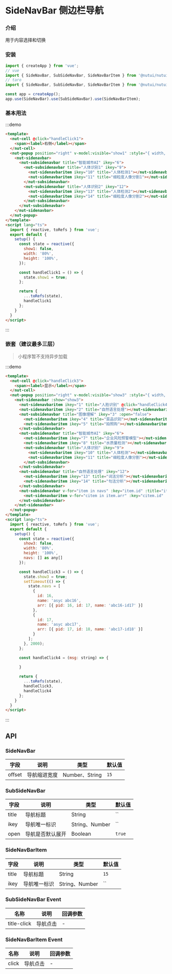 # SideNavBar 侧边栏导航

### 介绍

用于内容选择和切换

### 安装

``` javascript
import { createApp } from 'vue';
// vue
import { SideNavBar, SubSideNavBar, SideNavBarItem } from '@nutui/nutui';
// taro
import { SideNavBar, SubSideNavBar, SideNavBarItem } from '@nutui/nutui-taro';

const app = createApp();
app.use(SideNavBar).use(SubSideNavBar).use(SideNavBarItem);
```

### 基本用法

:::demo

``` html
<template>
  <nut-cell @click="handleClick1">
    <span><label>右侧</label></span>
  </nut-cell>
  <nut-popup position="right" v-model:visible="show1" :style="{ width, height }">
    <nut-sidenavbar>
      <nut-subsidenavbar title="智能城市AI" ikey="6">
        <nut-subsidenavbar title="人体识别1" ikey="9">
          <nut-sidenavbaritem ikey="10" title="人体检测1"></nut-sidenavbaritem>
          <nut-sidenavbaritem ikey="11" title="细粒度人像分割1"></nut-sidenavbaritem>
        </nut-subsidenavbar>
        <nut-subsidenavbar title="人体识别2" ikey="12">
          <nut-sidenavbaritem ikey="13" title="人体检测2"></nut-sidenavbaritem>
          <nut-sidenavbaritem ikey="14" title="细粒度人像分割2"></nut-sidenavbaritem>
        </nut-subsidenavbar>
      </nut-subsidenavbar>
    </nut-sidenavbar>
  </nut-popup>
</template>
<script lang="ts">
  import { reactive, toRefs } from 'vue';
  export default {
    setup() {
      const state = reactive({
        show1: false,
        width: '80%',
        height: '100%',
      });

      const handleClick1 = () => {
        state.show1 = true;
      };

      return {
        ...toRefs(state),
        handleClick1
      };
    }
  }
</script>
```

:::

### 嵌套（建议最多三层）
> 小程序暂不支持异步加载

:::demo

``` html
<template>
  <nut-cell @click="handleClick3">
    <span><label>显示</label></span>
  </nut-cell>
  <nut-popup position="right" v-model:visible="show3" :style="{ width, height }">
    <nut-sidenavbar :show="show3">
      <nut-sidenavbaritem ikey="1" title="人脸识别" @click="handleClick4('人脸识别')"></nut-sidenavbaritem>
      <nut-sidenavbaritem ikey="2" title="自然语言处理"></nut-sidenavbaritem>
      <nut-subsidenavbar title="图像理解" ikey="3" :open="false">
        <nut-sidenavbaritem ikey="4" title="菜品识别"></nut-sidenavbaritem>
        <nut-sidenavbaritem ikey="5" title="拍照购"></nut-sidenavbaritem>
      </nut-subsidenavbar>
      <nut-subsidenavbar title="智能城市AI" ikey="6">
        <nut-sidenavbaritem ikey="7" title="企业风险预警模型"></nut-sidenavbaritem>
        <nut-sidenavbaritem ikey="8" title="水质量检测"></nut-sidenavbaritem>
        <nut-subsidenavbar title="人体识别" ikey="9">
          <nut-sidenavbaritem ikey="10" title="人体检测"></nut-sidenavbaritem>
          <nut-sidenavbaritem ikey="11" title="细粒度人像分割"></nut-sidenavbaritem>
        </nut-subsidenavbar>
      </nut-subsidenavbar>
      <nut-subsidenavbar title="自然语言处理" ikey="12">
        <nut-sidenavbaritem ikey="13" title="词法分析"></nut-sidenavbaritem>
        <nut-sidenavbaritem ikey="14" title="句法分析"></nut-sidenavbaritem>
      </nut-subsidenavbar>
      <nut-subsidenavbar v-for="item in navs" :key="item.id" :title="item.name" :ikey="item.id">
        <nut-sidenavbaritem v-for="citem in item.arr" :key="citem.id" :title="citem.name"></nut-sidenavbaritem>
      </nut-subsidenavbar>
    </nut-sidenavbar>
  </nut-popup>
</template>
<script lang="ts">
  import { reactive, toRefs } from 'vue';
  export default {
    setup() {
      const state = reactive({
        show3: false,
        width: '80%',
        height: '100%',
        navs: [] as any[]
      });

      const handleClick3 = () => {
        state.show3 = true;
        setTimeout(() => {
          state.navs = [
            {
              id: 16,
              name: 'asyc abc16',
              arr: [{ pid: 16, id: 17, name: 'abc16-id17' }]
            },
            {
              id: 17,
              name: 'asyc abc17',
              arr: [{ pid: 17, id: 18, name: 'abc17-id18' }]
            }
          ];
        }, 2000);
      };

      const handleClick4 = (msg: string) => {
        
      }

      return {
        ...toRefs(state),
        handleClick3,
        handleClick4
      };
    }
  }
</script>
```

:::

## API

### SideNavBar

| 字段                   | 说明                                                             | 类型    | 默认值 |
|------------------------|----------------------------------------------------------------|---------|------|
| offset                 | 导航缩进宽度                                                    | Number、String  | `15`

### SubSideNavBar

| 字段                   | 说明                                                             | 类型    | 默认值 |
|------------------------|----------------------------------------------------------------|---------|------|
| title                 | 导航标题                                                    | String  | ``
| ikey                 | 导航唯一标识                                                    | String、Number  | ``
| open                 | 导航是否默认展开                                                    | Boolean  | `true`

### SideNavBarItem

| 字段                   | 说明                                                             | 类型    | 默认值 |
|------------------------|----------------------------------------------------------------|---------|------|
| title                 | 导航标题                                                    | String  | `15`
| ikey                 | 导航唯一标识                                                    | String、Number  | ``


### SubSideNavBar Event

| 名称  | 说明     | 回调参数    |
|-------|----------|-------------|
| title-click | 导航点击 | - |

### SideNavBarItem Event

| 名称  | 说明     | 回调参数    |
|-------|----------|-------------|
| click | 导航点击 | - |


